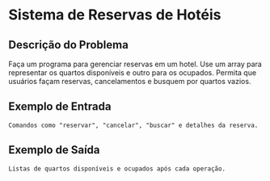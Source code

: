# Sistema de Reservas de Hotéis

## Descrição do Problema

Faça um programa para gerenciar reservas em um hotel. Use um array para representar os quartos disponíveis e outro para os ocupados. Permita que usuários façam reservas, cancelamentos e busquem por quartos vazios.

## Exemplo de Entrada

```
Comandos como "reservar", "cancelar", "buscar" e detalhes da reserva.
```

## Exemplo de Saída

```
Listas de quartos disponíveis e ocupados após cada operação.
```
